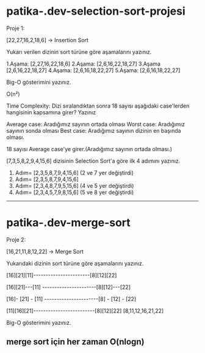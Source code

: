 # patika-.dev-selection-sort-projesi

Proje 1:

[22,27,16,2,18,6] -> Insertion Sort

Yukarı verilen dizinin sort türüne göre aşamalarını yazınız.

1.Aşama: [2,27,16,22,18,6]
2.Aşama: [2,6,16,22,18,27]
3.Aşama  [2,6,16,22,18,27]
4.Aşama: [2,6,16,18,22,27]
5.Aşama: [2,6,16,18,22,27]

Big-O gösterimini yazınız.

O(n²)


Time Complexity: Dizi sıralandıktan sonra 18 sayısı aşağıdaki case'lerden hangisinin kapsamına girer? Yazınız

Average case: Aradığımız sayının ortada olması
Worst case: Aradığımız sayının sonda olması
Best case: Aradığımız sayının dizinin en başında olması.

18 sayısı Average case'ye girer.(Aradığımız sayının ortada olması.)

[7,3,5,8,2,9,4,15,6] dizisinin Selection Sort'a göre ilk 4 adımını yazınız.

1. Adım= [2,3,5,8,7,9,4,15,6] (2 ve 7 yer değiştirdi)
2. Adım= [2,3,5,8,7,9,4,15,6]
3. Adım= [2,3,4,8,7,9,5,15,6] (4 ve 5 yer değiştirdi)
4. Adım= [2,3,4,5,7,9,8,15,6] (5 ve 8 yer değiştirdi)
-----------------------------------------------------------------------------------------------------------------
# patika-.dev-merge-sort
Proje 2:

[16,21,11,8,12,22] -> Merge Sort

Yukarıdaki dizinin sort türüne göre aşamalarını yazınız.

[16][21][11]-----------------------[8][12][22]

[16][21]---[11] ----------------------[8][12]---[22]

[16]- [21] - [11] ----------------------[8] - [12] - [22]
                    
[11][16][21]-------------------------[8][12][22]
              [8,11,12,16,21,22]

Big-O gösterimini yazınız.

merge sort için her zaman O(nlogn)
--------------------------------------------------------------------------------------------------------------------
